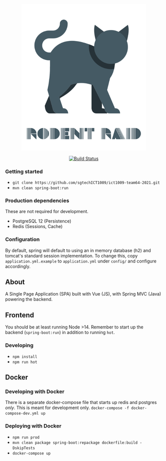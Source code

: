 <p align="center"><img src="/assets/logo.png" width="400"></p>
<p align="center">
<a href="https://github.com/sgtechICT1009/ict1009-team64-2021/actions"><img src="https://github.com/sgtechICT1009/ict1009-team64-2021/workflows/CI/badge.svg?branch=main" alt="Build Status"></a>
</p>

### Getting started

- `git clone https://github.com/sgtechICT1009/ict1009-team64-2021.git`
- `mvn clean spring-boot:run`

### Production dependencies

These are not required for development.

- PostgreSQL 12 (Persistence)
- Redis (Sessions, Cache)

### Configuration

By default, spring will default to using an in memory database (h2) and tomcat's standard session implementation. To
change this, copy `application.yml.example` to `application.yml` under `config/` and configure accordingly.

## About

A Single Page Application (SPA) built with Vue (JS), with Spring MVC (Java) powering the backend. 

## Frontend
You should be at least running Node >14. Remember to start up the backend (`spring-boot:run`) in addition to running `hot`.

### Developing
- `npm install`
- `npm run hot`


## Docker

### Developing with Docker

There is a separate docker-compose file that starts up redis and postgres *only*. This is meant for development only.
`docker-compose -f docker-compose-dev.yml up`

### Deploying with Docker
- `npm run prod`
- `mvn clean package spring-boot:repackage dockerfile:build -DskipTests`
- `docker-compose up`
